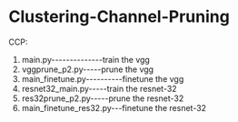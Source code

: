 # Clustering-Channel-Pruning
CCP: 
1. main.py--------------train the vgg
2. vggprune_p2.py-----prune the vgg   
3. main_finetune.py----------finetune the vgg  
4. resnet32_main.py-----train the resnet-32
5. res32prune_p2.py-----prune the resnet-32
6. main_finetune_res32.py---finetune the resnet-32
